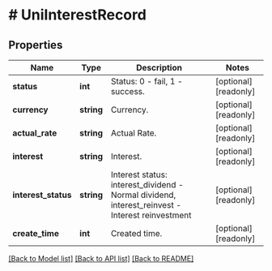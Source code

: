 # # UniInterestRecord

## Properties

Name | Type | Description | Notes
------------ | ------------- | ------------- | -------------
**status** | **int** | Status: 0 - fail, 1 - success. | [optional] [readonly] 
**currency** | **string** | Currency. | [optional] [readonly] 
**actual_rate** | **string** | Actual Rate. | [optional] [readonly] 
**interest** | **string** | Interest. | [optional] [readonly] 
**interest_status** | **string** | Interest status: interest_dividend - Normal dividend, interest_reinvest - Interest reinvestment | [optional] [readonly] 
**create_time** | **int** | Created time. | [optional] [readonly] 

[[Back to Model list]](../../README.md#documentation-for-models) [[Back to API list]](../../README.md#documentation-for-api-endpoints) [[Back to README]](../../README.md)
